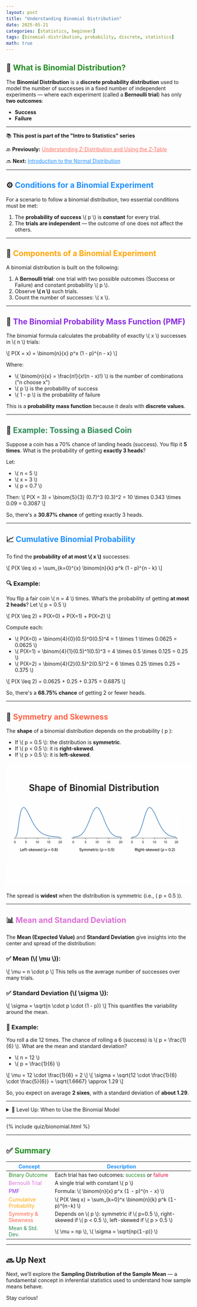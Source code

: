 ```yaml
---
layout: post
title: "Understanding Binomial Distribution"
date: 2025-05-21
categories: [statistics, beginner]
tags: [binomial-distribution, probability, discrete, statistics]
math: true
---
```


## 🎯 <span style="color:#228B22; font-weight:bold;"> What is Binomial Distribution? </span>

The **Binomial Distribution** is a **discrete probability distribution** used to model the number of successes in a fixed number of independent experiments — where each experiment (called a **Bernoulli trial**) has only **two outcomes**:

- **Success**
- **Failure**

---

<div class="series-nav">
  <p>📚 <strong>This post is part of the "Intro to Statistics" series</strong></p>
  <p>🔙 <strong>Previously:</strong> <a href="/posts/z-distribution/" style="color:#FF6F61;">Understanding Z-Distribution and Using the Z-Table</a></p>
  <p>🔜 <strong>Next:</strong> <a href="/posts/normal-distr/" style="color:#1E90FF;">Introduction to the Normal Distribution</a></p>
</div>

---



## ⚙️ <span style="color:#1E90FF; font-weight:bold;"> Conditions for a Binomial Experiment </span>

For a scenario to follow a binomial distribution, two essential conditions must be met:

1. The **probability of success** \\( p \\) is **constant** for every trial.
2. The **trials are independent** — the outcome of one does not affect the others.

---

## 🧱 <span style="color:#FFA500; font-weight:bold;"> Components of a Binomial Experiment </span>

A binomial distribution is built on the following:

1. A **Bernoulli trial**: one trial with two possible outcomes (Success or Failure) and constant probability \\( p \\).
2. Observe **\\( n \\)** such trials.
3. Count the number of successes: \\( x \\).

---

## 📐 <span style="color:#8A2BE2; font-weight:bold;"> The Binomial Probability Mass Function (PMF) </span>

The binomial formula calculates the probability of exactly \\( x \\) successes in \\( n \\) trials:

\\[
P(X = x) = \binom{n}{x} p^x (1 - p)^{n - x}
\\]

Where:
- \\( \binom{n}{x} = \frac{n!}{x!(n - x)!} \\) is the number of combinations ("n choose x")
- \\( p \\) is the probability of success
- \\( 1 - p \\) is the probability of failure

This is a **probability mass function** because it deals with **discrete values**.

---

## 🧮 <span style="color:#2E8B57; font-weight:bold;"> Example: Tossing a Biased Coin </span>

Suppose a coin has a 70% chance of landing heads (success). You flip it **5 times**. What is the probability of getting **exactly 3 heads**?

Let:
- \\( n = 5 \\)
- \\( x = 3 \\)
- \\( p = 0.7 \\)

Then:
\\[
P(X = 3) = \binom{5}{3} (0.7)^3 (0.3)^2 = 10 \times 0.343 \times 0.09 = 0.3087
\\]

So, there's a **30.87% chance** of getting exactly 3 heads.

---

## 📈 <span style="color:#1E90FF; font-weight:bold;"> Cumulative Binomial Probability </span>

To find the **probability of at most \\( x \\)** successes:

\\[
P(X \leq x) = \sum_{k=0}^{x} \binom{n}{k} p^k (1 - p)^{n - k}
\\]

### 🔍 Example: 

You flip a fair coin \\( n = 4 \\) times. What’s the probability of getting **at most 2 heads**?
Let \\( p = 0.5 \\)

\\[
P(X \leq 2) = P(X=0) + P(X=1) + P(X=2)
\\]

Compute each:

- \\( P(X=0) = \binom{4}{0}(0.5)^0(0.5)^4 = 1 \times 1 \times 0.0625 = 0.0625 \\)
- \\( P(X=1) = \binom{4}{1}(0.5)^1(0.5)^3 = 4 \times 0.5 \times 0.125 = 0.25 \\)
- \\( P(X=2) = \binom{4}{2}(0.5)^2(0.5)^2 = 6 \times 0.25 \times 0.25 = 0.375 \\)

\\[
P(X \leq 2) = 0.0625 + 0.25 + 0.375 = 0.6875
\\]

So, there's a **68.75% chance** of getting 2 or fewer heads.

---

## 🧭 <span style="color:#FF6347; font-weight:bold;"> Symmetry and Skewness </span>

The **shape** of a binomial distribution depends on the probability \( p \):

- If \\( p = 0.5 \\): the distribution is **symmetric**.
- If \\( p < 0.5 \\): it is **right-skewed**.
- If \\( p > 0.5 \\): it is **left-skewed**.

![Binomial Shapes](../assets/images/binomial_shapes.png)

The spread is **widest** when the distribution is symmetric (i.e., \( p = 0.5 \)).

---

## 📊 <span style="color:#DA70D6; font-weight:bold;"> Mean and Standard Deviation </span>

The **Mean (Expected Value)** and **Standard Deviation** give insights into the center and spread of the distribution:

### ✅ Mean (\\( \mu \\)):
\\[
\mu = n \cdot p
\\]
This tells us the average number of successes over many trials.

### ✅ Standard Deviation (\\( \sigma \\)):
\\[
\sigma = \sqrt{n \cdot p \cdot (1 - p)}
\\]
This quantifies the variability around the mean.

### 📌 Example:

You roll a die 12 times. The chance of rolling a 6 (success) is \\( p = \\frac{1}{6} \\). What are the mean and standard deviation?

- \\( n = 12 \\)
- \\( p = \frac{1}{6} \\)

\\[
\mu = 12 \cdot \frac{1}{6} = 2
\\]
\\[
\sigma = \sqrt{12 \cdot \frac{1}{6} \cdot \frac{5}{6}} = \sqrt{1.6667} \approx 1.29
\\]

So, you expect on average **2 sixes**, with a standard deviation of **about 1.29**.

---

<details class="border rounded p-3 bg-light my-4">
  <summary class="fw-bold text-primary">🧠 Level Up: When to Use the Binomial Model</summary>
  <div class="mt-2" style="line-height:1.5; font-size: 0.95rem;">
    <ul>
      <li>The binomial model is perfect for yes/no, win/lose, pass/fail scenarios.</li>
      <li>It's used in genetics, quality control, clinical trials, and surveys.</li>
      <li>When \( n \) is large and \( p \) isn't too close to 0 or 1, the binomial distribution approximates the normal distribution.</li>
      <li>Use statistical software or binomial calculators when \( n \) is big or cumulative probabilities are needed.</li>
    </ul>
  </div>
</details>

---
{% include quiz/bionomial.html %}


---

## ✅ <span style="color:#228B22; font-weight:bold;">Summary</span>

| <span style="color:#1E90FF; font-weight:bold;">Concept</span> | <span style="color:#1E90FF; font-weight:bold;">Description</span> |
|--------|-------------|
| <span style="color:#228B22;">Binary Outcome</span> | Each trial has two outcomes: <span style="color:#228B22;">success</span> or <span style="color:#DC143C;">failure</span> |
| <span style="color:#DA70D6;">Bernoulli Trial</span> | A single trial with constant \\( p \\) |
| <span style="color:#8A2BE2;">PMF</span> | Formula: \\( \\binom{n}{x} p^x (1 - p)^{n - x} \\) |
| <span style="color:#FFA500;">Cumulative Probability</span> | \\( P(X \\leq x) = \\sum_{k=0}^x \\binom{n}{k} p^k (1-p)^{n-k} \\) |
| <span style="color:#FF6347;">Symmetry & Skewness</span> | Depends on \\( p \\): symmetric if \\( p=0.5 \\), right-skewed if \\( p < 0.5 \\), left-skewed if \\( p > 0.5 \\) |
| <span style="color:#2E8B57;">Mean & Std. Dev.</span> | \\( \\mu = np \\), \\( \\sigma = \\sqrt{np(1-p)} \\) |

---

## 🔜 Up Next

Next, we’ll explore the **Sampling Distribution of the Sample Mean** — a fundamental concept in inferential statistics used to understand how sample means behave.

Stay curious!
